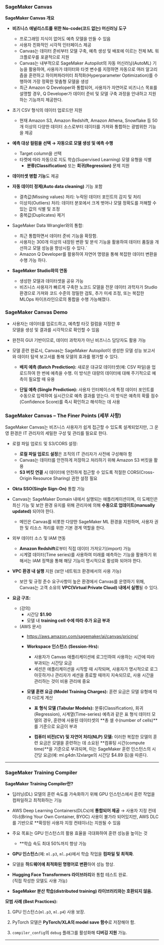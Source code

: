 ### **SageMaker Canvas**

**SageMaker Canvas 개요**

- **비즈니스 애널리스트를 위한 No-code(코드 없는) 머신러닝 도구**
    - 프로그래밍 지식이 없어도 예측 모델을 만들 수 있음
    - 사용자 친화적인 시각적 인터페이스 제공
    - Canvas는 데이터 준비부터 모델 구축, 예측 생성 및 배포에 이르는 전체 ML 워크플로우를 포괄적으로 지원
    - Canvas는 내부적으로 SageMaker Autopilot의 자동 머신러닝(AutoML) 기능을 활용하여, 사용자가 데이터와 타겟 변수를 지정하면 자동으로 여러 알고리즘을 훈련하고 하이퍼파라미터 최적화(Hyperparameter Optimization)를 수행하여 가장 정확한 맞춤형 모델을 생성
    - 최근 Amazon Q Developer와 통합되어, 사용자가 자연어로 비즈니스 목표를 설명할 경우, Q Developer가 데이터 준비 및 모델 구축 과정을 안내하고 지원하는 기능까지 제공한다.
      
- 초기 CSV 형식의 데이터 업로드만 지원
	- 현재 Amazon S3, Amazon Redshift, Amazon Athena, Snowflake 등 50개 이상의 다양한 데이터 소스로부터 데이터를 가져와 통합하는 광범위한 기능을 제공
    
- **예측 대상 컬럼을 선택 → 자동으로 모델 생성 및 예측 수행**
	- Target column을 선택
	- 타켓에 따라 자동으로 지도 학습(Supervised Learning) 모델 유형을 식별
		- **분류(Classification)** 또는 **회귀(Regression)** 문제 지원
- **데이터셋 병합 기능**도 제공
- **자동 데이터 정제(Auto data cleaning)** 기능 포함
    - 결측값(Missing values) 처리: 누락된 데이터 포인트의 감지 및 처리
    - 이상치(Outliers) 처리: 데이터 분포에서 크게 벗어나 모델 정확도를 저해할 수 있는 값의 식별 및 조정
    - 중복값(Duplicates) 제거
      
- SageMaker Data Wrangler와의 통합: 
	- 최근 통합하면서 데이터 준비 기능을 확장함.
	- 사용자는 300개 이상의 내장된 변환 및 분석 기능을 활용하여 데이터 품질을 개선하고 모델 성능을 향상시킬 수 있다.`
	- Amazon Q Developer를 활용하여 자연어 명령을 통해 복잡한 데이터 변환을 수행 가능 하다.
	  
- **SageMaker Studio와의 연동**
    - 생성한 모델과 데이터셋을 공유 가능
    - 비즈니스 사용자가 빠르게 구축한 노코드 모델을 전문 데이터 과학자가 Studio 환경으로 가져와 코드 수준의 정밀한 검토, 추가 미세 조정, 또는 복잡한 MLOps 파이프라인으로의 통합을 수행 가능해졌다.

### **SageMaker Canvas Demo**

- 사용자는 데이터를 업로드하고, 예측할 타깃 컬럼을 지정한 후  
	모델을 생성 및 결과를 시각적으로 확인할 수 있음
	
- 완전히 GUI 기반이므로, 데이터 과학자가 아닌 비즈니스 담당자도 활용 가능

- 모델 훈련 완료시, Canvas는 SageMaker Autopilot이 생성한 모델 성능 보고서와 데이터 탐색 보고서를 통해 모델의 효과를 평가할 수 있다.
	- **배치 예측 (Batch Prediction):** 새로운 대규모 데이터셋(예: CSV 파일)을 업로드하여 한 번에 예측을 수행. 이 방식은 대량의 데이터에 대해 주기적으로 예측이 필요할 때 유용
    
	- **단일 예측 (Single Prediction):** 사용자 인터페이스에 특정 데이터 포인트를 수동으로 입력하여 실시간으로 예측 결과를 얻는다. 이 방식은 예측의 확률 점수(Confidence Score)를 즉시 확인하고 해석하는 데 사용


### **SageMaker Canvas – The Finer Points (세부 사항)**

SageMaker Canvas는 비즈니스 사용자가 쉽게 접근할 수 있도록 설계되었지만, 그 운영 환경은 IT 관리자의 세밀한 구성 및 관리를 필요로 한다.

- 로컬 파일 업로드 및 S3/CORS 설정:
	- **로컬 파일 업로드 설정**은 조직의 IT 관리자가 사전에 구성해야 함
	- Canvas는 데이터를 안전하게 저장하고 처리하기 위해 Amazon S3 버킷을 활용
	- **S3 버킷 연결** 시 데이터에 안전하게 접근할 수 있도록 적절한 CORS(Cross-Origin Resource Sharing) 권한 설정 필요
    
- **Okta SSO(Single Sign-On)** 통합 가능
    
- Canvas는 SageMaker Domain 내에서 실행되는 애플리케이션이며, 이 도메인은 최신 기능 및 보안 환경 유지를 위해 관리자에 의해 **수동으로 업데이트(manually updated)** 되어야 한다.
	- 메인은 Canvas를 비롯한 다양한 SageMaker ML 환경을 지원하며, 사용자 권한 및 리소스 격리를 위한 기본 경계 역할을 한다.
    
- 외부 데이터 소스 및 IAM 연동
	- **Amazon Redshift**로부터 직접 데이터 가져오기(import) 가능
	- 시계열 데이터(Time series)를 사용하여 미래를 예측하는 기능을 활용하기 위해서는 IAM 정책을 통해 해당 기능이 명시적으로 활성화 되어야 한다.
    
- **VPC 환경 내 실행** 지원 (보안 네트워크 환경에서의 사용 가능)
	- 보안 및 규정 준수 요구사항이 높은 환경에서 Canvas를 운영하기 위해, Canvas는 고객 소유의 **VPC(Virtual Private Cloud) 내에서 실행**될 수 있다.

- **요금 구조:**
	- (강의)
	    - 시간당 **$1.90**
	    - 모델 내 **training cell 수에 따라 추가 요금 부과**
    - (AWS 문서)
	    - https://aws.amazon.com/sagemaker/ai/canvas/pricing/
	    - **Workspace 인스턴스 (Session-Hrs):** 
		    - 사용자가 Canvas 애플리케이션에 로그인하여 사용하는 시간에 따라 부과되는 시간당 요금
		    - 세션은 애플리케이션을 시작할 때 시작되며, 사용자가 명시적으로 로그아웃하거나 관리자가 세션을 종료할 때까지 지속되므로, 사용 시간을 관리하는 것이 비용 관리에 중요
		      
		- **모델 훈련 요금 (Model Training Charges):** 훈련 요금은 모델 유형에 따라 다르게 계산
		    - **표 형식 모델 (Tabular Models):** 분류(Classification), 회귀(Regression), 시계열(Time-series) 예측과 같은 표 형식 데이터 모델의 경우, 훈련에 사용된 데이터셋의 **총 셀 수(number of cells)**를 기준으로 요금이 부과
	        
		    - **컴퓨터 비전(CV) 및 자연어 처리(NLP) 모델:** 이러한 복잡한 모델의 훈련 요금은 모델을 훈련하는 데 소요된 **컴퓨팅 시간(compute time)**을 기준으로 부과되며, 이는 SageMaker 훈련 인스턴스의 시간당 요금(예: ml.g4dn.12xlarge의 시간당 $4.89 등)을 따른다.
---

### **SageMaker Training Compiler**

**SageMaker Training Compiler란?**
- 딥러닝(DL) 모델의 훈련 속도를 가속화하기 위해 GPU 인스턴스에서 훈련 작업을 컴파일하고 최적화하는 기능
- AWS Deep Learning Containers(DLCs)에 **통합되어 제공**
    → 사용자 지정 컨테이너(Bring Your Own Container, BYOC) 사용이 불가라 되어있지만, AWS DLC를 기반으로 **확장된 사용자 지정 컨테이너는 지원될 수 있음

- 주요 목표는 GPU 인스턴스의 활용 효율을 극대화하여 훈련 성능을 높이는 것 
	- **학습 속도 최대 50%까지 향상 가능
- **GPU 인스턴스**(예: `ml.p3`, `ml.p4`)에서 학습 작업을 **컴파일 및 최적화**.
    
- 모델을 **하드웨어에 최적화된 명령어로 변환**하여 성능 향상.
    
- **Hugging Face Transformers 라이브러리**와 통합 테스트 완료.  
    (직접 작성한 모델도 사용 가능)
    
- **SageMaker 분산 학습(distributed training) 라이브러리와는 호환되지 않음.**
    

**모범 사례 (Best Practices):**

1. GPU 인스턴스(`ml.p3`, `ml.p4`) 사용 보장.
    
2. PyTorch 모델은 **PyTorch/XLA의 model save 함수**로 저장해야 함.
    
3. `compiler_config`의 `debug` 플래그를 활성화해 **디버깅 지원** 가능.

---